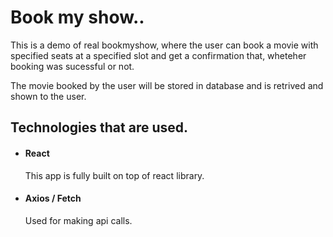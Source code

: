 # Book my show..

This is a demo of real bookmyshow, where the user can book a movie with specified seats at a specified slot and get a confirmation that, wheteher booking was sucessful or not.

The movie booked by the user will be stored in database and is retrived and shown to the user.

## Technologies that are used.

- #### React  
    This app is fully built on top of react library.
- #### Axios / Fetch
    Used for making api calls.

